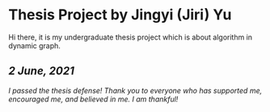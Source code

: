 # Thesis Project by Jingyi (Jiri) Yu

Hi there, it is my undergraduate thesis project which is about algorithm in dynamic graph.

## **_2 June, 2021_**

_I passed the thesis defense! Thank you to everyone who has supported me, encouraged me, and believed in me. I am thankful!_
